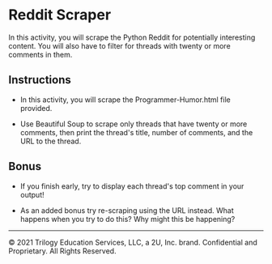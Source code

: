 # Reddit Scraper

In this activity, you will scrape the Python Reddit for potentially interesting content. You will also have to filter for threads with twenty or more comments in them.   

## Instructions

* In this activity, you will scrape the Programmer-Humor.html file provided.

* Use Beautiful Soup to scrape only threads that have twenty or more comments, then print the thread's title, number of comments, and the URL to the thread.

## Bonus

* If you finish early, try to display each thread's top comment in your output!

* As an added bonus try re-scraping using the URL instead. What happens when you try to do this? Why might this be happening?

---

© 2021 Trilogy Education Services, LLC, a 2U, Inc. brand. Confidential and Proprietary. All Rights Reserved.
